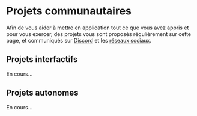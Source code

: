 # Projets communautaires

Afin de vous aider à mettre en application tout ce que vous avez appris et pour vous exercer, des projets vous sont proposés régulièrement sur cette page, et communiqués sur [Discord](https://discord.me/jasonchampagne) et les [réseaux sociaux](https://jasonchampagne.fr/liens).

## Projets interfactifs

En cours...

## Projets autonomes

En cours...
